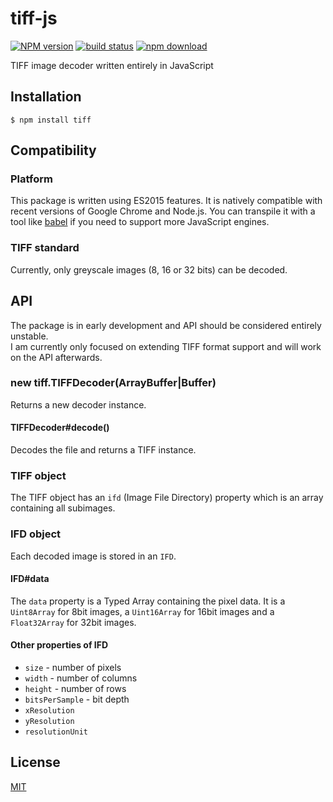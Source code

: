 # tiff-js

  [![NPM version][npm-image]][npm-url]
  [![build status][travis-image]][travis-url]
  [![npm download][download-image]][download-url]

TIFF image decoder written entirely in JavaScript

## Installation

```
$ npm install tiff
```

## Compatibility

### Platform

This package is written using ES2015 features. It is natively compatible with recent versions of Google Chrome
and Node.js. You can transpile it with a tool like [babel](https://babeljs.io/) if you need to support more
JavaScript engines.

### TIFF standard

Currently, only greyscale images (8, 16 or 32 bits) can be decoded.

## API

The package is in early development and API should be considered entirely unstable.  
I am currently only focused on extending TIFF format support and will work on the API afterwards.

### new tiff.TIFFDecoder(ArrayBuffer|Buffer)

Returns a new decoder instance.

#### TIFFDecoder#decode()

Decodes the file and returns a TIFF instance.

### TIFF object

The TIFF object has an `ifd` (Image File Directory) property which is an array containing all subimages.

### IFD object

Each decoded image is stored in an `IFD`.

#### IFD#data

The `data` property is a Typed Array containing the pixel data. It is a `Uint8Array` for 8bit images, a `Uint16Array` for 16bit images and a `Float32Array` for 32bit images.

#### Other properties of IFD

* `size` - number of pixels
* `width` - number of columns
* `height` - number of rows
* `bitsPerSample` - bit depth
* `xResolution`
* `yResolution`
* `resolutionUnit`

## License

  [MIT](./LICENSE)

[npm-image]: https://img.shields.io/npm/v/tiff.svg?style=flat-square
[npm-url]: https://www.npmjs.com/package/tiff
[travis-image]: https://img.shields.io/travis/image-js/tiff-js/master.svg?style=flat-square
[travis-url]: https://travis-ci.org/image-js/tiff-js
[download-image]: https://img.shields.io/npm/dm/tiff.svg?style=flat-square
[download-url]: https://www.npmjs.com/package/tiff
